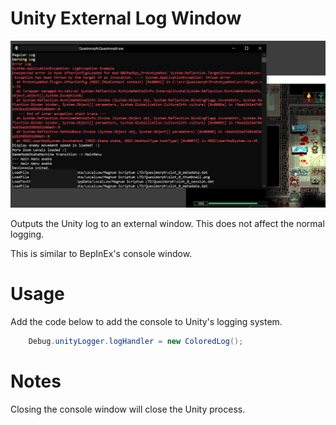 # Unity External Log Window

![Log Example](./media/LogExample.png)

Outputs the Unity log to an external window.  This does not affect the normal logging.

This is similar to BepInEx's console window.

# Usage
Add the code below to add the console to Unity's logging system.

```csharp
    Debug.unityLogger.logHandler = new ColoredLog();
```
# Notes

Closing the console window will close the Unity process.


